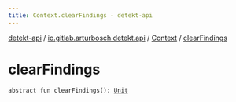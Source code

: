 ```yaml
---
title: Context.clearFindings - detekt-api
---
```


[detekt-api](../../index.html) / [io.gitlab.arturbosch.detekt.api](../index.html) / [Context](index.html) / [clearFindings](./clear-findings.html)

# clearFindings

`abstract fun clearFindings(): `[`Unit`](https://kotlinlang.org/api/latest/jvm/stdlib/kotlin/-unit/index.html)